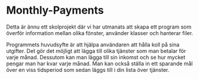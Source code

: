 # Monthly-Payments
Detta är ännu ett skolprojekt där vi har utmanats att skapa ett program som överför information mellan olika fönster, använder klasser och hanterar filer.

Programmets huvudsyfte är att hjälpa användaren att hålla koll på sina utgifter. Det gör det möjligt att lägga till olika tjänster som man betalar för varje månad.
Dessutom kan man lägga till sin inkomst och se hur mycket pengar man har kvar varje månad. 
Man kan också ställa in ett sparande mål över en viss tidsperiod som sedan läggs till i din lista över tjänster.

